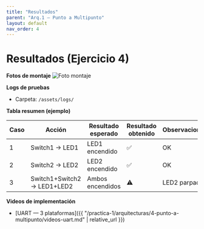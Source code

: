 ```yaml
---
title: "Resultados"
parent: "Arq.1 — Punto a Multipunto"
layout: default
nav_order: 4
---
```


# Resultados (Ejercicio 4)

**Fotos de montaje**
![Foto montaje](/assets/img/arquitecturas/ej4/montaje.jpg)

**Logs de pruebas**
- Carpeta: `/assets/logs/`  

**Tabla resumen (ejemplo)**  

| Caso | Acción | Resultado esperado | Resultado obtenido | Observaciones |
|------|--------|--------------------|--------------------|---------------|
| 1 | Switch1 → LED1 | LED1 encendido | ✅ | OK |
| 2 | Switch2 → LED2 | LED2 encendido | ✅ | OK |
| 3 | Switch1+Switch2 → LED1+LED2 | Ambos encendidos | ⚠️ | LED2 parpadea |

**Videos de implementación**
- [UART — 3 plataformas]({{ "/practica-1/arquitecturas/4-punto-a-multipunto/videos-uart.md" | relative_url }})
